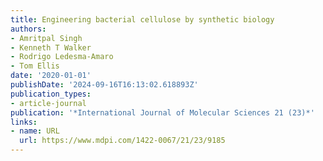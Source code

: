 ```yaml
---
title: Engineering bacterial cellulose by synthetic biology
authors:
- Amritpal Singh
- Kenneth T Walker
- Rodrigo Ledesma-Amaro
- Tom Ellis
date: '2020-01-01'
publishDate: '2024-09-16T16:13:02.618893Z'
publication_types:
- article-journal
publication: '*International Journal of Molecular Sciences 21 (23)*'
links:
- name: URL
  url: https://www.mdpi.com/1422-0067/21/23/9185
---
```

